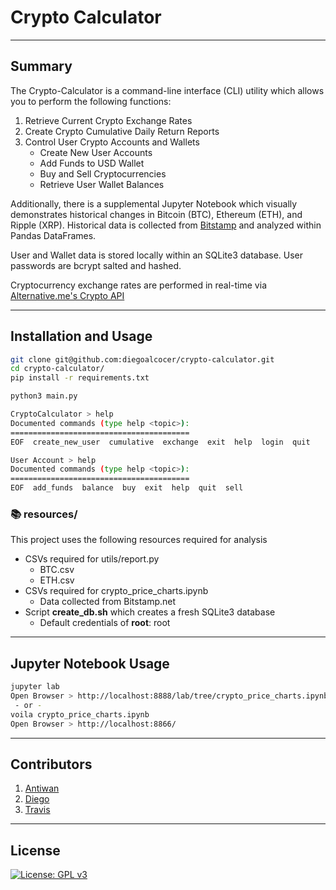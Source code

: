 # Crypto Calculator

---

## Summary

The Crypto-Calculator is a command-line interface (CLI) utility which allows you to perform the following functions:

1. Retrieve Current Crypto Exchange Rates
2. Create Crypto Cumulative Daily Return Reports 
3. Control User Crypto Accounts and Wallets
   - Create New User Accounts
   - Add Funds to USD Wallet
   - Buy and Sell Cryptocurrencies
   - Retrieve User Wallet Balances

Additionally, there is a supplemental Jupyter Notebook which visually demonstrates historical changes in Bitcoin (BTC), Ethereum (ETH), and Ripple (XRP).  Historical data is collected from [Bitstamp](https://www.bitstamp.net) and analyzed within Pandas DataFrames.

User and Wallet data is stored locally within an SQLite3 database.  User passwords are bcrypt salted and hashed.

Cryptocurrency exchange rates are performed in real-time via [Alternative.me's Crypto API](https://alternative.me/crypto/api/)

---
## Installation and Usage

```sh
git clone git@github.com:diegoalcocer/crypto-calculator.git
cd crypto-calculator/
pip install -r requirements.txt
```

```sh
python3 main.py

CryptoCalculator > help
Documented commands (type help <topic>):
========================================
EOF  create_new_user  cumulative  exchange  exit  help  login  quit

User Account > help
Documented commands (type help <topic>):
========================================
EOF  add_funds  balance  buy  exit  help  quit  sell
```

### 📚 resources/

This project uses the following resources required for analysis 

* CSVs required for utils/report.py
   * BTC.csv
   * ETH.csv
* CSVs required for crypto_price_charts.ipynb 
   * Data collected from Bitstamp.net
* Script **create_db.sh** which creates a fresh SQLite3 database
   * Default credentials of **root**: root

---

## Jupyter Notebook Usage

```sh
jupyter lab
Open Browser > http://localhost:8888/lab/tree/crypto_price_charts.ipynb
 - or -
voila crypto_price_charts.ipynb
Open Browser > http://localhost:8866/
```

---
## Contributors

1. [Antiwan](https://github.com/admaxwell)
2. [Diego](https://github.com/diegoalcocer)
3. [Travis](https://github.com/travispeska)

---
## License

[![License: GPL v3](https://img.shields.io/badge/License-GPLv3-blue.svg)](https://www.gnu.org/licenses/gpl-3.0)
